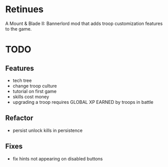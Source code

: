 # Retinues

A Mount & Blade II: Bannerlord mod that adds troop customization features to the game.

# TODO

## Features

- tech tree
- change troop culture
- tutorial on first game
- skills cost money
- upgrading a troop requires GLOBAL XP EARNED by troops in battle

## Refactor

- persist unlock kills in persistence

## Fixes

- fix hints not appearing on disabled buttons